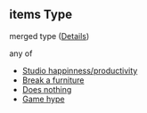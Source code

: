 ## items Type

merged type ([Details](add-event-anyof-random-event-properties-actions-items.md))

any of

-   [Studio happinness/productivity](add-event-anyof-random-event-properties-actions-items-anyof-studio-happinnessproductivity.md "check type definition")
-   [Break a furniture](add-event-anyof-random-event-properties-actions-items-anyof-break-a-furniture.md "check type definition")
-   [Does nothing](add-event-anyof-random-event-properties-actions-items-anyof-does-nothing.md "check type definition")
-   [Game hype](add-event-anyof-random-event-properties-actions-items-anyof-game-hype.md "check type definition")
